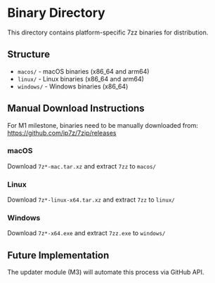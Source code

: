 # Binary Directory

This directory contains platform-specific 7zz binaries for distribution.

## Structure

- `macos/` - macOS binaries (x86_64 and arm64)
- `linux/` - Linux binaries (x86_64 and arm64)  
- `windows/` - Windows binaries (x86_64)

## Manual Download Instructions

For M1 milestone, binaries need to be manually downloaded from:
https://github.com/ip7z/7zip/releases

### macOS
Download `7z*-mac.tar.xz` and extract `7zz` to `macos/`

### Linux
Download `7z*-linux-x64.tar.xz` and extract `7zz` to `linux/`

### Windows
Download `7z*-x64.exe` and extract `7zz.exe` to `windows/`

## Future Implementation
The updater module (M3) will automate this process via GitHub API.